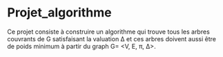 # Projet_algorithme

Ce projet consiste à construire un algorithme qui trouve tous les arbres couvrants de G satisfaisant la valuation Δ et ces arbres doivent aussi être de poids minimum à partir du graph G= <V, E, π, Δ>.
